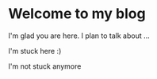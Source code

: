 # Welcome to my blog

I'm glad you are here. I plan to talk about ...

I'm stuck here :)

I'm not stuck anymore

